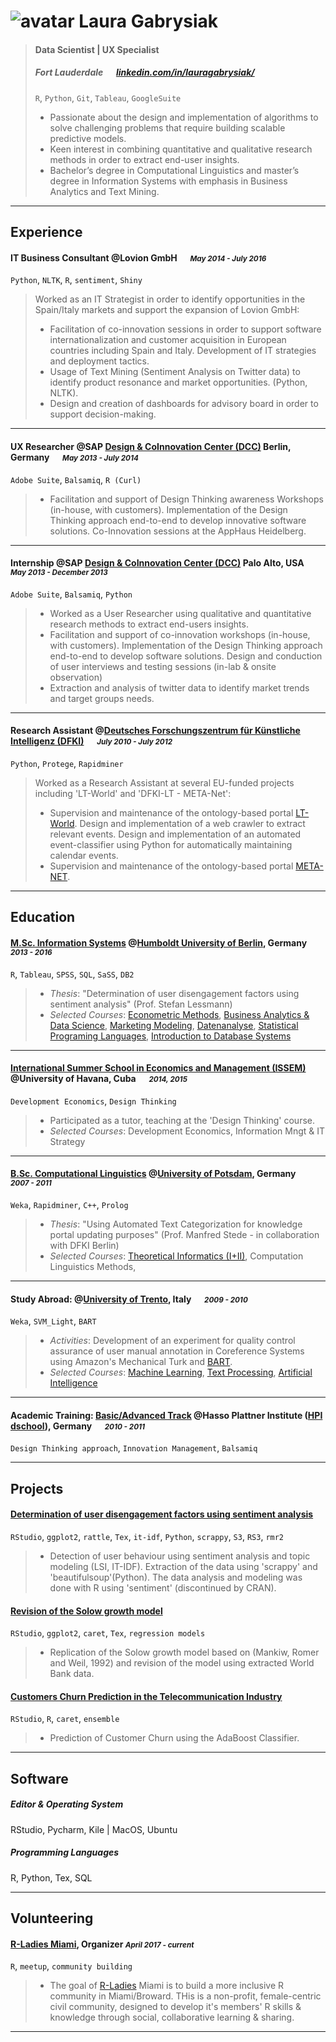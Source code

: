 # ![avatar](https://docs.google.com/drawings/d/1-Kwd0xH225RCijzy1yjX0tV_VZk42B7hGxTxd8UrpiE/pub?w=263&h=263) Laura Gabrysiak

> #### Data Scientist | UX Specialist
> #####  Fort Lauderdale &emsp; [linkedin.com/in/lauragabrysiak/][homepage]
> `R`, `Python`, `Git`, `Tableau`, `GoogleSuite`
> - Passionate about the design and implementation of algorithms to solve challenging problems that require building scalable predictive models.
> - Keen interest in combining quantitative and qualitative research methods in order to extract end-user insights.
> - Bachelor’s degree in Computational Linguistics and master’s degree in Information Systems with emphasis in Business Analytics and Text Mining.

---
## Experience
####  IT Business Consultant @Lovion GmbH &emsp; <small>*May 2014 - July 2016*</small>
`Python`, `NLTK`, `R`, `sentiment`, `Shiny`
> Worked as an IT Strategist in order to identify opportunities in the Spain/Italy markets and support the
> expansion of Lovion GmbH:
> - Facilitation of co-innovation sessions in order to support software internationalization and customer acquisition in European countries including Spain and Italy. Development of IT strategies and deployment tactics.
> - Usage of Text Mining (Sentiment Analysis on Twitter data) to identify product resonance and market opportunities. (Python, NLTK).
> - Design and creation of dashboards for advisory board in order to support decision-making.

---
#### UX Researcher @SAP [Design & CoInnovation Center (DCC)](https://experience.sap.com/designservices/) Berlin, Germany &emsp; <small>*May 2013 - July 2014*</small>
`Adobe Suite`, `Balsamiq`, `R (Curl)`
> - Facilitation and support of Design Thinking awareness Workshops (in-house, with customers). Implementation of the Design Thinking approach end-to-end to develop innovative software solutions.
> Co-Innovation sessions at the AppHaus Heidelberg.

---
#### Internship @SAP [Design & CoInnovation Center (DCC)](https://experience.sap.com/designservices/) Palo Alto, USA &emsp; <small>*May 2013 - December 2013*</small>
`Adobe Suite`, `Balsamiq`, `Python`
> - Worked as a User Researcher using qualitative and quantitative research methods to extract end-users insights.
> - Facilitation and support of co-innovation workshops (in-house, with customers). Implementation of the Design Thinking approach end-to-end to develop software solutions. Design and conduction of user interviews and testing sessions (in-lab & onsite observation)
> - Extraction and analysis of twitter data to identify market trends and target groups needs.

---
#### Research Assistant @[Deutsches Forschungszentrum für Künstliche Intelligenz (DFKI)](https://www.dfki.de/web?set_language=en&cl=en) &emsp; <small>*July 2010 - July 2012*</small>
`Python`, `Protege`, `Rapidminer`
> Worked as a Research Assistant at several EU-funded projects including 'LT-World' and 'DFKI-LT - META-Net':
> - Supervision and maintenance of the ontology-based portal [LT-World](http://www.lt-world.org/). Design and implementation of a web crawler to extract relevant events. Design and implementation of an automated event-classifier using Python for automatically maintaining calendar events.
> - Supervision and maintenance of the ontology-based portal [META-NET](http://www.meta-net.eu/).

---
## Education
#### [M.Sc. Information Systems](https://www.wiwi.hu-berlin.de/en/professuren/quantitativ/wi/lehre/masterprogramm) @[Humboldt University of Berlin](https://www.hu-berlin.de/en/), Germany &emsp; <small>*2013 - 2016*</small>
`R`, `Tableau`, `SPSS`, `SQL`, `SaSS`, `DB2`
> - _Thesis_: "Determination of user disengagement factors using sentiment analysis" (Prof. Stefan Lessmann)
> - _Selected Courses_: [Econometric Methods](https://www.wiwi.hu-berlin.de/de/professuren/quantitativ/oe/teaching/winter1617/econometric-methods/econometric-methods), [Business Analytics & Data Science](https://www.wiwi.hu-berlin.de/en/professuren/quantitativ/wi/lehre/mwi/business-analytics-data-science), [Marketing Modeling](https://www.wiwi.hu-berlin.de/en/professuren/bwl/marketing/teaching-1/master-program/advanced-marketing-modelling-1), [Datenanalyse](https://www.wiwi.hu-berlin.de/de/professuren/quantitativ/statistik/Teaching_Moodle/to_be_deleted/ss14/57612), [Statistical Programing Languages](https://www.wiwi.hu-berlin.de/de/professuren/quantitativ/statistik/Teaching_Moodle/ws1112/17867), [Introduction to Database Systems](http://www.dbis.informatik.hu-berlin.de/?id=330)

---
#### [International Summer School in Economics and Management (ISSEM)](https://www.wiwex.net/wiwexnet/issem-icem/) @University of Havana, Cuba &emsp; <small>*2014, 2015*</small>
`Development Economics`, `Design Thinking`
> - Participated as a tutor, teaching at the 'Design Thinking' course.
> - _Selected Courses_: Development Economics, Information Mngt & IT Strategy 

---
#### [B.Sc. Computational Linguistics](https://www.uni-potsdam.de/studium/studienangebot/bachelor/ein-fach-bachelor/computerlinguistik.html) @[University of Potsdam](http://www.uni-potsdam.de/), Germany &emsp; <small>*2007 - 2011*</small>
`Weka`, `Rapidminer`, `C++`, `Prolog`
> - _Thesis_: "Using Automated Text Categorization for knowledge portal updating
> purposes" (Prof. Manfred Stede - in collaboration with DFKI Berlin)
> - _Selected Courses_: [Theoretical Informatics (I+II)](http://apache.cs.uni-potsdam.de/de/profs/ifi/theorie/lehre/ws1213/ti1-ws1213), Computation Linguistics Methods, 

---
#### Study Abroad: @[University of Trento](http://www.unitn.it/en), Italy &emsp; <small>*2009 - 2010*</small>
`Weka`, `SVM_Light`, `BART` 
> - _Activities_: Development of an experiment for quality control assurance of user manual annotation in Coreference Systems using Amazon's Mechanical Turk and [BART](http://bart-coref.org/).
> - _Selected Courses_: [Machine Learning](https://www.esse3.unitn.it/AttivitaDidatticaContestualizzata.do;jsessionid=583790860A699FC59450AA2C9283DB87.jvm_unitn10?cds_id=10117&pds_id=10000&sel_pds_id=10000&aa_ord_id=2008&aa_off_id=2009&ad_id=87830), [Text Processing](https://www.esse3.unitn.it/Guide/PaginaADContest.do;jsessionid=270A59DA1E6DBE9991CDF39BF12B775B.esse3-unitn-prod-05?ad_cont_id=10168*88986*2012*2011*10001&ANNO_ACCADEMICO=2012), [Artificial Intelligence](https://www.esse3.unitn.it/Guide/PaginaADErogata.do;jsessionid=270A59DA1E6DBE9991CDF39BF12B775B.esse3-unitn-prod-05?cod_lingua=eng&ad_er_id=2012*N0*N0*S2*28692*88778&ANNO_ACCADEMICO=2012&mostra_percorsi=S)   

---
#### Academic Training: [Basic/Advanced Track](https://hpi.de/en/school-of-design-thinking/for-students/general-information.html) @Hasso Plattner Institute ([HPI dschool](https://hpi.de/en/school-of-design-thinking.html)), Germany &emsp; <small>*2010 - 2011*</small>
`Design Thinking approach`, `Innovation Management`, `Balsamiq`

---
## Projects
#### [Determination of user disengagement factors using sentiment analysis](https://gralgomez.github.io/coursetalk_sentimentanalysis/)
`RStudio`, `ggplot2`, `rattle`, `Tex`, `it-idf`, `Python`, `scrappy`, `S3`, `RS3`, `rmr2`
> - Detection of user behaviour using sentiment analysis and topic modeling (LSI, IT-IDF). Extraction of the data using 'scrappy' and 'beautifulsoup'(Python). The data analysis and modeling was done with R using 'sentiment' (discontinued by CRAN).

#### [Revision of the Solow growth model](https://github.com/gralgomez/modeling_solow)
`RStudio`, `ggplot2`, `caret`, `Tex`, `regression models`
> - Replication of the Solow growth model based on (Mankiw, Romer and Weil, 1992) and revision of the model using extracted World Bank data.

#### [Customers Churn Prediction in the Telecommunication Industry](https://github.com/gralgomez/customerchurn)
`RStudio`, `R`, `caret`, `ensemble`
> - Prediction of Customer Churn using the AdaBoost Classifier.


---
## Software
##### Editor & Operating System
RStudio, Pycharm, Kile | MacOS, Ubuntu

##### Programming Languages
R, Python, Tex, SQL

---
## Volunteering
#### [R-Ladies Miami](https://www.meetup.com/R-Ladies-Miami/), Organizer  <small>*April 2017 - current*</small>
`R`, `meetup`, `community building`
> - The goal of [R-Ladies](https://rladies.org/) Miami is to build a more inclusive R community in Miami/Broward. THis is a non-profit, female-centric civil community, designed to develop it's members' R skills & knowledge through social, collaborative learning & sharing.

---
[avatar]: http://linkedin.com/in/lauragabrysiak/
[homepage]: http://linkedin.com/in/lauragabrysiak/
